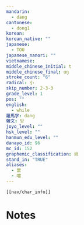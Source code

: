 ```yaml
---
mandarin:
  - dāng
cantonese:
  - dong1
korean:
korean_native: ""
japanese:
  - TOU
japanese_nanori: ""
vietnamese:
middle_chinese_initial: t
middle_chinese_final: ɑŋ
stroke_count: "6"
radical: 小
skip_number: 2-3-3
grade_level: 1
pos: ""
english:
  - while
羅馬字: dang
韓文: 당
joyo_level: ""
hsk_level: ""
hanmun_edu_level: ""
danayo_id: 96
mc_id: 152
graphemic_classification: 尚
stand_in: "TRUE"
aliases:
  - 當
  - 噹
---
```

```meta-bind-embed
[[nav/char_info]]
```

# Notes
